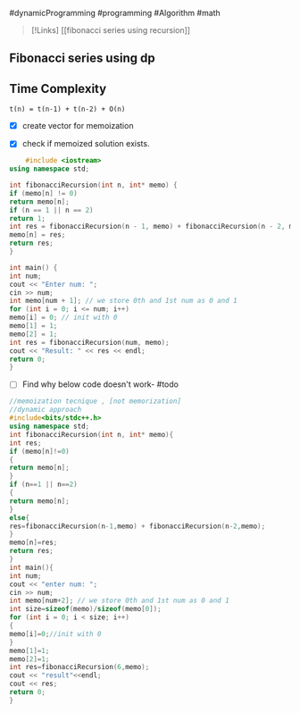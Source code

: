 #dynamicProgramming #programming #Algorithm #math 

>[!Links]
>[[fibonacci series using recursion]]


## Fibonacci series using dp
## Time Complexity

`t(n) = t(n-1) + t(n-2) + O(n)`

- [x] create vector for memoization
- [x] check if memoized solution exists.


```cpp
	#include <iostream>
using namespace std;

int fibonacciRecursion(int n, int* memo) {
if (memo[n] != 0)
return memo[n];
if (n == 1 || n == 2)
return 1;
int res = fibonacciRecursion(n - 1, memo) + fibonacciRecursion(n - 2, memo);
memo[n] = res;
return res;
}

int main() {
int num;
cout << "Enter num: ";
cin >> num;
int memo[num + 1]; // we store 0th and 1st num as 0 and 1
for (int i = 0; i <= num; i++)
memo[i] = 0; // init with 0
memo[1] = 1;
memo[2] = 1;
int res = fibonacciRecursion(num, memo);
cout << "Result: " << res << endl;
return 0;
}
```

- [ ] Find why below code doesn't work- #todo
```cpp
//memoization tecnique , [not memorization]
//dynamic approach
#include<bits/stdc++.h>
using namespace std;
int fibonacciRecursion(int n, int* memo){
int res;
if (memo[n]!=0)
{
return memo[n];
}
if (n==1 || n==2)
{
return memo[n];
}
else{
res=fibonacciRecursion(n-1,memo) + fibonacciRecursion(n-2,memo);
}
memo[n]=res;
return res;
}
int main(){
int num;
cout << "enter num: ";
cin >> num;
int memo[num+2]; // we store 0th and 1st num as 0 and 1
int size=sizeof(memo)/sizeof(memo[0]);
for (int i = 0; i < size; i++)
{
memo[i]=0;//init with 0
}
memo[1]=1;
memo[2]=1;
int res=fibonacciRecursion(6,memo);
cout << "result"<<endl;
cout << res;
return 0;
}
```